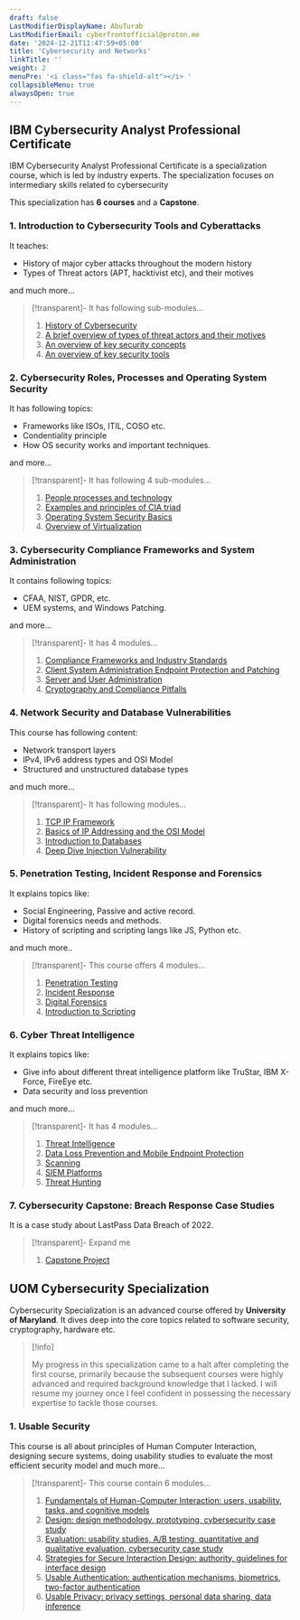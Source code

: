 ```yaml
---
draft: false
LastModifierDisplayName: AbuTurab
LastModifierEmail: cyberfrontofficial@proton.me
date: '2024-12-21T11:47:59+05:00'
title: 'Cybersecurity and Networks'
linkTitle: ''
weight: 2
menuPre: '<i class="fas fa-shield-alt"></i> '
collapsibleMenu: true
alwaysOpen: true
---
```


## IBM Cybersecurity Analyst Professional Certificate

IBM Cybersecurity Analyst Professional Certificate is a specialization course, which is led by industry experts. The specialization focuses on intermediary skills related to cybersecurity

This specialization has **6 courses** and a **Capstone**.

### 1. Introduction to Cybersecurity Tools and Cyberattacks

It teaches:
- History of major cyber attacks throughout the modern history
- Types of Threat actors (APT, hacktivist etc), and their motives

and much more...

>[!transparent]- It has following sub-modules...
>
> 1. [History of Cybersecurity](/cybersecurity-and-networks/ibm-cybersecurity-analyst/intro-to-cybersecurity-tools-and-cyberattacks/history-of-cybersecurity)
> 2. [A brief overview of types of threat actors and their motives](/cybersecurity-and-networks/ibm-cybersecurity-analyst/intro-to-cybersecurity-tools-and-cyberattacks/a-brief-overview-of-types-of-actors-and-their-motives)
> 3. [An overview of key security concepts](/cybersecurity-and-networks/ibm-cybersecurity-analyst/intro-to-cybersecurity-tools-and-cyberattacks/an-overview-of-key-security-concepts)
> 4. [An overview of key security tools](/cybersecurity-and-networks/ibm-cybersecurity-analyst/intro-to-cybersecurity-tools-and-cyberattacks/an-overview-of-key-security-tools)

### 2. Cybersecurity Roles, Processes and Operating System Security

It has following topics:
- Frameworks like ISOs, ITIL, COSO etc.
- Condentiality principle
- How OS security works and important techniques.

and more...

>[!transparent]- It has following 4 sub-modules...
>
> 1. [People processes and technology](/cybersecurity-and-networks/ibm-cybersecurity-analyst/cybersecurity-roles-processes-and-os-security/people-processes-and-technology)
> 2. [Examples and principles of CIA triad](/cybersecurity-and-networks/ibm-cybersecurity-analyst/cybersecurity-roles-processes-and-os-security/examples-and-principles-of-cia-triad)
> 3. [Operating System Security Basics](/cybersecurity-and-networks/ibm-cybersecurity-analyst/cybersecurity-roles-processes-and-os-security/operating-system-security-basics)
> 4. [Overview of Virtualization](/cybersecurity-and-networks/ibm-cybersecurity-analyst/cybersecurity-roles-processes-and-os-security/overview-of-virtualization)

### 3. Cybersecurity Compliance Frameworks and System Administration

It contains following topics:
- CFAA, NIST, GPDR, etc.
- UEM systems, and Windows Patching.

and more...

> [!transparent]- It has 4 modules...
>
> 1. [Compliance Frameworks and Industry Standards](/cybersecurity-and-networks/ibm-cybersecurity-analyst/compliance-framework-and-sysadmin/compliance-frameworks-and-industry-standards)
> 2. [Client System Administration Endpoint Protection and Patching](/cybersecurity-and-networks/ibm-cybersecurity-analyst/compliance-framework-and-sysadmin/client-system-administration-endpoint-protection-and-patching)
> 3. [Server and User Administration](/cybersecurity-and-networks/ibm-cybersecurity-analyst/compliance-framework-and-sysadmin/server-and-user-administration)
> 4. [Cryptography and Compliance Pitfalls](/cybersecurity-and-networks/ibm-cybersecurity-analyst/compliance-framework-and-sysadmin/cryptography-and-compliance-pitfalls)

### 4. Network Security and Database Vulnerabilities

This course has following content:
- Network transport layers
- IPv4, IPv6 address types and OSI Model
- Structured and unstructured database types

and much more...

> [!transparent]- It has following modules...
> 
> 1. [TCP IP Framework](/cybersecurity-and-networks/ibm-cybersecurity-analyst/network-security-and-database-vuln/tcp-ip-framework)
> 2. [Basics of IP Addressing and the OSI Model](/cybersecurity-and-networks/ibm-cybersecurity-analyst/network-security-and-database-vuln/basics-of-ip-addressing-and-the-osi-model)
> 3. [Introduction to Databases](/cybersecurity-and-networks/ibm-cybersecurity-analyst/network-security-and-database-vuln/introduction-to-databases)
> 4. [Deep Dive Injection Vulnerability](/cybersecurity-and-networks/ibm-cybersecurity-analyst/network-security-and-database-vuln/deep-dive-injection-vulnerability)

### 5. Penetration Testing, Incident Response and Forensics

It explains topics like:
- Social Engineering, Passive and active record.
- Digital forensics needs and methods.
- History of scripting and scripting langs like JS, Python etc.

and much more..

>[!transparent]- This course offers 4 modules...
>
> 1. [Penetration Testing](/cybersecurity-and-networks/ibm-cybersecurity-analyst/pentest-ir-and-forensics/penetration-testing)
> 2. [Incident Response](/cybersecurity-and-networks/ibm-cybersecurity-analyst/pentest-ir-and-forensics/incident-response)
> 3. [Digital Forensics](/cybersecurity-and-networks/ibm-cybersecurity-analyst/pentest-ir-and-forensics/digital-forensics)
> 4. [Introduction to Scripting](/cybersecurity-and-networks/ibm-cybersecurity-analyst/pentest-ir-and-forensics/introduction-to-scripting)

### 6. Cyber Threat Intelligence

It explains topics like:
- Give info about different threat intelligence platform like TruStar, IBM X-Force, FireEye etc.
- Data security and loss prevention

and much more...

>[!transparent]- It has 4 modules...
>
> 1. [Threat Intelligence](/cybersecurity-and-networks/ibm-cybersecurity-analyst/cyber-threat-intelligence/threat-intelligence)
> 2. [Data Loss Prevention and Mobile Endpoint Protection](/cybersecurity-and-networks/ibm-cybersecurity-analyst/cyber-threat-intelligence/data-loss-prevention-and-mobile-endpoint-protection)
> 3. [Scanning](/cybersecurity-and-networks/ibm-cybersecurity-analyst/cyber-threat-intelligence/scanning)
> 4. [SIEM Platforms](/cybersecurity-and-networks/ibm-cybersecurity-analyst/cyber-threat-intelligence/siem-platforms)
> 5. [Threat Hunting](/cybersecurity-and-networks/ibm-cybersecurity-analyst/cyber-threat-intelligence/threat-hunting)

### 7. Cybersecurity Capstone: Breach Response Case Studies

It is a case study about LastPass Data Breach of 2022.

> [!transparent]- Expand me
>
> 1. [Capstone Project](/cybersecurity-and-networks/ibm-cybersecurity-analyst/cybersecurity-capstone/)

## UOM Cybersecurity Specialization

Cybersecurity Specialization is an advanced course offered by **University of Maryland**. It dives deep into the core topics related to software security, cryptography, hardware etc.

> [!info]
>
> My progress in this specialization came to a halt after completing the first course, primarily because the subsequent courses were highly advanced and required background knowledge that I lacked. I will resume my journey once I feel confident in possessing the necessary expertise to tackle those courses.

### 1. Usable Security

This course is all about principles of Human Computer Interaction, designing secure systems, doing usability studies to evaluate the most efficient security model and much more...

>[!transparent]- This course contain 6 modules...
> 
> 1. [Fundamentals of Human-Computer Interaction: users, usability, tasks, and cognitive models](/cybersecurity-and-networks/uom-cybersec-specialization/usable-security/fundamentals-of-humans-computer-interaction)
> 2. [Design: design methodology, prototyping, cybersecurity case study](/cybersecurity-and-networks/uom-cybersec-specialization/usable-security/usable-design)
> 3. [Evaluation: usability studies, A/B testing, quantitative and qualitative evaluation, cybersecurity case study](/cybersecurity-and-networks/uom-cybersec-specialization/usable-security/usable-evaluation)
> 4. [Strategies for Secure Interaction Design: authority, guidelines for interface design](/cybersecurity-and-networks/uom-cybersec-specialization/usable-security/strategies-for-secure-interaction-design)
> 5. [Usable Authentication: authentication mechanisms, biometrics, two-factor authentication](/cybersecurity-and-networks/uom-cybersec-specialization/usable-security/usable-authentication)
> 6. [Usable Privacy: privacy settings, personal data sharing, data inference](/cybersecurity-and-networks/uom-cybersec-specialization/usable-security/usable-privacy)
